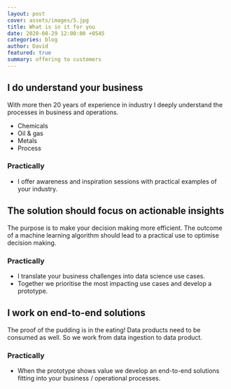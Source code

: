 ```yaml
---
layout: post
cover: assets/images/5.jpg
title: What is in it for you
date: 2020-08-29 12:00:00 +0545
categories: blog
author: David
featured: true
summary: offering to customers
---
```


## I do understand your business
With more then 20 years of experience in industry I deeply understand the processes in business and operations.
* Chemicals
* Oil & gas
* Metals
* Process
### Practically
* I offer awareness and inspiration sessions with practical examples of your industry.

## The solution should focus on actionable insights
The purpose is to make your decision making more efficient.
The outcome of a machine learning algorithm should lead to a practical use to optimise decision making.
### Practically
* I translate your business challenges into data science use cases.
* Together we prioritise the most impacting use cases and develop a prototype.

## I work on end-to-end solutions
The proof of the pudding is in the eating!
Data products need to be consumed as well. So we work from data ingestion to data product.
### Practically
* When the prototype shows value we develop an end-to-end solutions fitting into your business / operational processes.
